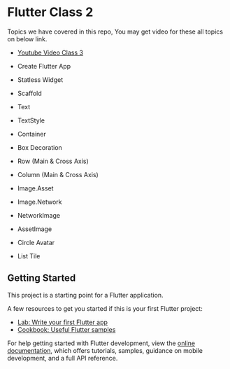 # Flutter Class 2

Topics we have covered in this repo, You may get video for these all topics on below link.

- [Youtube Video Class 3](https://youtu.be/3Qw1dnGislY)


- Create Flutter App
- Statless Widget
- Scaffold
- Text
- TextStyle
- Container
- Box Decoration
- Row (Main & Cross Axis)
- Column (Main & Cross Axis)
- Image.Asset
- Image.Network
- NetworkImage
- AssetImage
- Circle Avatar
- List Tile

## Getting Started

This project is a starting point for a Flutter application.

A few resources to get you started if this is your first Flutter project:

- [Lab: Write your first Flutter app](https://docs.flutter.dev/get-started/codelab)
- [Cookbook: Useful Flutter samples](https://docs.flutter.dev/cookbook)

For help getting started with Flutter development, view the
[online documentation](https://docs.flutter.dev/), which offers tutorials,
samples, guidance on mobile development, and a full API reference.
